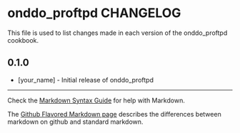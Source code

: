 onddo_proftpd CHANGELOG
=======================

This file is used to list changes made in each version of the onddo_proftpd cookbook.

0.1.0
-----
- [your_name] - Initial release of onddo_proftpd

- - -
Check the [Markdown Syntax Guide](http://daringfireball.net/projects/markdown/syntax) for help with Markdown.

The [Github Flavored Markdown page](http://github.github.com/github-flavored-markdown/) describes the differences between markdown on github and standard markdown.
